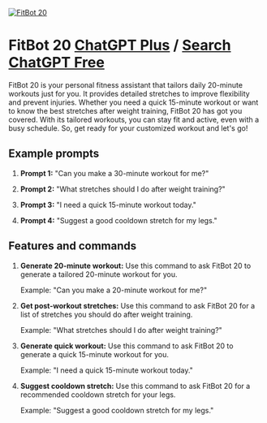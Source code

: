
[![FitBot 20](https://files.oaiusercontent.com/file-QV84e2fPuthPrbKabx5CYDcw?se=2123-10-16T21%3A40%3A18Z&sp=r&sv=2021-08-06&sr=b&rscc=max-age%3D31536000%2C%20immutable&rscd=attachment%3B%20filename%3Dac4e6751-65f6-4743-b33d-813945055343.png&sig=FJdciQSR6D/LFtv7715i1f4knp4S5fw5PU4U6VbDKok%3D)](https://chat.openai.com/g/g-3eiTdO26M-fitbot-20)

# FitBot 20 [ChatGPT Plus](https://chat.openai.com/g/g-3eiTdO26M-fitbot-20) / [Search ChatGPT Free](https://gptcall.net/index.html#/?search=FitBot%2020)

FitBot 20 is your personal fitness assistant that tailors daily 20-minute workouts just for you. It provides detailed stretches to improve flexibility and prevent injuries. Whether you need a quick 15-minute workout or want to know the best stretches after weight training, FitBot 20 has got you covered. With its tailored workouts, you can stay fit and active, even with a busy schedule. So, get ready for your customized workout and let's go!

## Example prompts

1. **Prompt 1:** "Can you make a 30-minute workout for me?"

2. **Prompt 2:** "What stretches should I do after weight training?"

3. **Prompt 3:** "I need a quick 15-minute workout today."

4. **Prompt 4:** "Suggest a good cooldown stretch for my legs."


## Features and commands

1. **Generate 20-minute workout:** Use this command to ask FitBot 20 to generate a tailored 20-minute workout for you.

   Example: "Can you make a 20-minute workout for me?"

2. **Get post-workout stretches:** Use this command to ask FitBot 20 for a list of stretches you should do after weight training.

   Example: "What stretches should I do after weight training?"

3. **Generate quick workout:** Use this command to ask FitBot 20 to generate a quick 15-minute workout for you.

   Example: "I need a quick 15-minute workout today."

4. **Suggest cooldown stretch:** Use this command to ask FitBot 20 for a recommended cooldown stretch for your legs.

   Example: "Suggest a good cooldown stretch for my legs."



